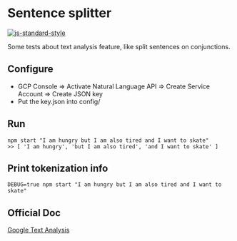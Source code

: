 # Sentence splitter
[![js-standard-style](https://img.shields.io/badge/code%20style-standard-brightgreen.svg?style=flat)](https://standardjs.com/)

Some tests about text analysis feature, like split sentences on conjunctions.

## Configure

- GCP Console => Activate Natural Language API => Create Service Account => Create JSON key
- Put the key.json into config/

## Run

```
npm start "I am hungry but I am also tired and I want to skate"
>> [ 'I am hungry', 'but I am also tired', 'and I want to skate' ]
```

## Print tokenization info
```
DEBUG=true npm start "I am hungry but I am also tired and I want to skate"
```

## Official Doc

[Google Text Analysis](https://cloud.google.com/natural-language/docs/quickstart-client-libraries#client-libraries-install-nodejs)
